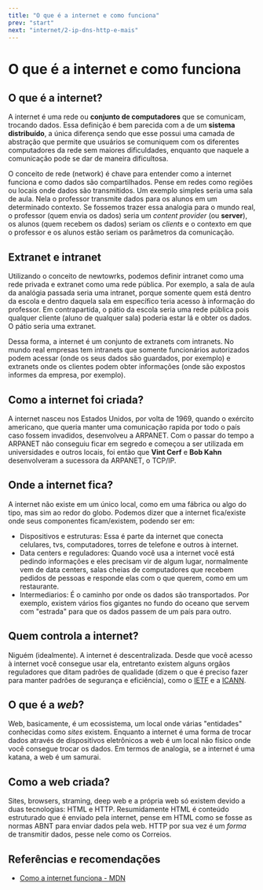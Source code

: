 ```yaml
---
title: "O que é a internet e como funciona"
prev: "start"
next: "internet/2-ip-dns-http-e-mais"
---
```


# O que é a internet e como funciona

## O que é a internet?

A internet é uma rede ou **conjunto de computadores** que se comunicam, trocando dados. Essa definição é bem parecida com a de um **sistema distribuído**, a única diferença sendo que esse possui uma camada de abstração que permite que usuários se comuniquem com os diferentes computadores da rede sem maiores dificuldades, enquanto que naquele a comunicação pode se dar de maneira dificultosa.

O conceito de rede (network) é chave para entender como a internet funciona e como dados são compartilhados. Pense em redes como regiões ou locais onde dados são transmitidos. Um exemplo simples seria uma sala de aula. Nela o professor transmite dados para os alunos em um determinado contexto. Se fossemos trazer essa analogia para o mundo real, o professor (quem envia os dados) seria um _content provider_ (ou **server**), os alunos (quem recebem os dados) seriam os _clients_ e o contexto em que o professor e os alunos estão seriam os parâmetros da comunicação.

## Extranet e intranet

Utilizando o conceito de newtowrks, podemos definir intranet como uma rede privada e extranet como uma rede pública. Por exemplo, a sala de aula da analógia passada seria uma intranet, porque somente quem está dentro da escola e dentro daquela sala em específico teria acesso à informação do professor. Em contrapartida, o pátio da escola seria uma rede pública pois qualquer cliente (aluno de qualquer sala) poderia estar lá e obter os dados. O pátio seria uma extranet.

Dessa forma, a internet é um conjunto de extranets com intranets. No mundo real empresas tem intranets que somente funcionários autorizados podem acessar (onde os seus dados são guardados, por exemplo) e extranets onde os clientes podem obter informações (onde são expostos informes da empresa, por exemplo).

## Como a internet foi criada?

A internet nasceu nos Estados Unidos, por volta de 1969, quando o exército americano, que queria manter uma comunicação rapida por todo o país caso fossem invadidos, desenvolveu a ARPANET. Com o passar do tempo a ARPANET não conseguiu ficar em segredo e começou a ser utilizada em universidades e outros locais, foi então que **Vint Cerf** e **Bob Kahn** desenvolveram a sucessora da ARPANET, o TCP/IP.

## Onde a internet fica?

A internet não existe em um único local, como em uma fábrica ou algo do tipo, mas sim ao redor do globo. Podemos dizer que a internet fica/existe onde seus componentes ficam/existem, podendo ser em:

- Dispositivos e estruturas: Essa é parte da internet que conecta celulares, tvs, computadores, torres de telefone e outros à internet.
- Data centers e reguladores: Quando você usa a internet você está pedindo informações e eles precisam vir de algum lugar, normalmente vem de data centers, salas cheias de computadores que recebem pedidos de pessoas e responde elas com o que querem, como em um restaurante.
- Intermediarios: É o caminho por onde os dados são transportados. Por exemplo, existem vários fios gigantes no fundo do oceano que servem com "estrada" para que os dados passem de um país para outro.

## Quem controla a internet?

Niguém (idealmente). A internet é descentralizada. Desde que você acesso à internet você consegue usar ela, entretanto existem alguns orgãos reguladores que ditam padrões de qualidade (dizem o que é preciso fazer para manter padrões de segurança e eficiência), como o [IETF](https://www.ietf.org/) e a [ICANN](https://www.icann.org/).

## O que é a _web_?

Web, basicamente, é um ecossistema, um local onde várias "entidades" conhecidas como _sites_ existem. Enquanto a internet é uma forma de trocar dados através de dispositivos eletrônicos a web é um local não físico onde você consegue trocar os dados. Em termos de analogia, se a internet é uma katana, a web é um samurai.

## Como a web criada?

Sites, browsers, straming, deep web e a própria web só existem devido a duas tecnologias: HTML e HTTP. Resumidamente HTML é conteúdo estruturado que é enviado pela internet, pense em HTML como se fosse as normas ABNT para enviar dados pela web. HTTP por sua vez é um _forma_ de transmitir dados, pesse nele como os Correios.

## Referências e recomendações

- [Como a internet funciona - MDN](https://developer.mozilla.org/en-US/docs/Learn/Common_questions/Web_mechanics/How_does_the_Internet_work)
